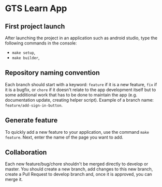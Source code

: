 # GTS Learn App
## First project launch
After launching the project in an application such as android studio, type the following commands in the console:
- `make setup`,
- `make builder`,

## Repository naming convention
Each branch should start with a keyword: `feature` if it is a new feature, `fix` if it is a bugfix, or `chore` if it doesn't relate to the app development itself but to some additional work that has to be done to maintain the app (e.g. documentation update, creating helper script).
Example of a branch name: `feature/add-sign-in-button`.

## Generate feature
To quickly add a new feature to your application, use the command `make feature`. Next, enter the name of the page you want to add.

## Collaboration
Each new feature/bug/chore shouldn't be merged directly to develop or master. You should create a new branch, add changes to this new branch, create a Pull Request to develop branch and, once it is approved, you can merge it. 